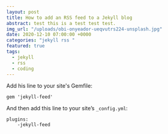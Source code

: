 ```yaml
---
layout: post
title: How to add an RSS feed to a Jekyll blog
abstract: test this is a test test test.
img_url: "/uploads/obi-onyeador-ueqvutrs224-unsplash.jpg"
date: 2020-12-10 07:00:00 +0000
categories: "jekyll rss "
featured: true
tags:
  - jekyll
  - rss
  - coding
---
```


Add his line to your site's Gemfile:

    gem 'jekyll-feed'

And then add this line to your site’s `_config.yml`:

    plugins:
    	-jekyll-feed
